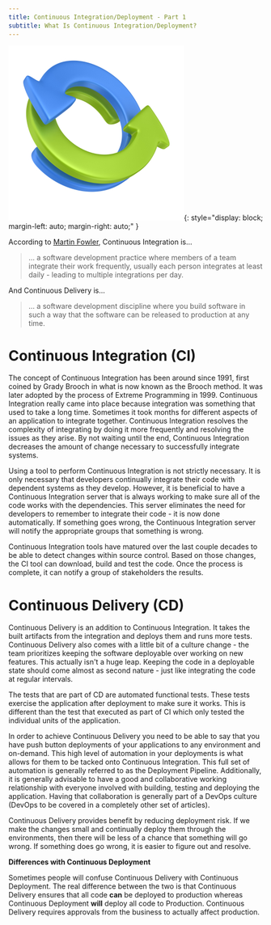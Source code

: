 ```yaml
---
title: Continuous Integration/Deployment - Part 1
subtitle: What Is Continuous Integration/Deployment?
---
```


![Continuous Integration/Continuous Delivery](/img/continuous.jpg){: style="display: block; margin-left: auto; margin-right: auto;" }

According to [Martin Fowler](http://martinfowler.com), Continuous Integration is...

> ... a software development practice where members of a team integrate their work frequently, usually each person integrates at least daily - leading to multiple integrations per day.

And Continuous Delivery is...

> ... a software development discipline where you build software in such a way that the software can be released to production at any time.

# Continuous Integration (CI)

The concept of Continuous Integration has been around since 1991, first coined by Grady Brooch in what is now known as the Brooch method. It was later adopted by the process of Extreme Programming in 1999. Continuous Integration really came into place because integration was something that used to take a long time. Sometimes it took months for different aspects of an application to integrate together. Continuous Integration resolves the complexity of integrating by doing it more frequently and resolving the issues as they arise. By not waiting until the end, Continuous Integration decreases the amount of change necessary to successfully integrate systems. 

Using a tool to perform Continuous Integration is not strictly necessary. It is only necessary that developers continually integrate their code with dependent systems as they develop. However, it is beneficial to have a Continuous Integration server that is always working to make sure all of the code works with the dependencies. This server eliminates the need for developers to remember to integrate their code - it is now done automatically. If something goes wrong, the Continuous Integration server will notify the appropriate groups that something is wrong.

Continuous Integration tools have matured over the last couple decades to be able to detect changes within source control. Based on those changes, the CI tool can download, build and test the code. Once the process is complete, it can notify a group of stakeholders the results.

# Continuous Delivery (CD)

Continuous Delivery is an addition to Continuous Integration. It takes the built artifacts from the integration and deploys them and runs more tests. Continuous Delivery also comes with a little bit of a culture change - the team prioritizes keeping the software deployable over working on new features. This actually isn't a huge leap. Keeping the code in a deployable state should come almost as second nature - just like integrating the code at regular intervals.

The tests that are part of CD are automated functional tests. These tests exercise the application after deployment to make sure it works. This is different than the test that executed as part of CI which only tested the individual units of the application.

In order to achieve Continuous Delivery you need to be able to say that you have push button deployments of your applications to any environment and on-demand. This high level of automation in your deployments is what allows for them to be tacked onto Continuous Integration. This full set of automation is generally referred to as the Deployment Pipeline. Additionally, it is generally advisable to have a good and collaborative working relationship with everyone involved with building, testing and deploying the application. Having that collaboration is generally part of a DevOps culture (DevOps to be covered in a completely other set of articles).

Continuous Delivery provides benefit by reducing deployment risk. If we make the changes small and continually deploy them through the environments, then there will be less of a chance that something will go wrong. If something does go wrong, it is easier to figure out and resolve.

__Differences with Continuous Deployment__

Sometimes people will confuse Continuous Delivery with Continuous Deployment. The real difference between the two is that Continuous Delivery ensures that all code **can** be deployed to production whereas Continuous Deployment **will** deploy all code to Production. Continuous Delivery requires approvals from the business to actually affect production.
